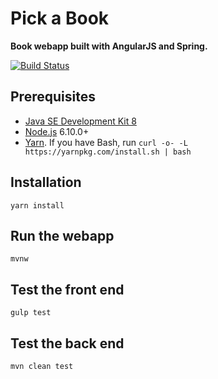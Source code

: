 Pick a Book
=====================

**Book webapp built with AngularJS and Spring.**

[![Build Status](https://travis-ci.org/pybeaudouin/pick-a-book.svg?branch=master)](https://travis-ci.org/pybeaudouin/pick-a-book)

Prerequisites
-------------
 - [Java SE Development Kit 8](http://www.oracle.com/technetwork/java/javase/downloads/jdk8-downloads-2133151.html)
 - [Node.js](https://nodejs.org) 6.10.0+
 - [Yarn](https://yarnpkg.com). If you have Bash, run `curl -o- -L https://yarnpkg.com/install.sh | bash`

Installation
------------
`yarn install`

Run the webapp
--------------
`mvnw`

Test the front end
------------------
`gulp test`

Test the back end
-----------------
`mvn clean test`
